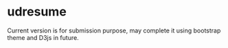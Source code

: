 udresume
========

Current version is for submission purpose, may complete it using bootstrap theme and D3js in future.
